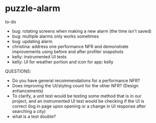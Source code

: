 # puzzle-alarm
to-do
- bug: rotating screens when making a new alarm (the time isn't saved)
- bug: multiple alarms only works sometimes
- bug: updating alarm
- christina: address one performance NFR and demonstrate improvements using before and after profiler snapshots
- kelly: instrumented UI tests
- kelly: UI for weather portion and icon for app: kelly
  

QUESTIONS:
- Do you have general recommendations for a performance NFR?
- Does improving the UI/styling count for the other NFR? (Design enhancements)
- To clarify, a unit test would be testing some method that is in our project, and an instrumented UI test would be checking if the UI is correct (log in page upon opening or a change in UI response after searching a city)
- what is a test double?
